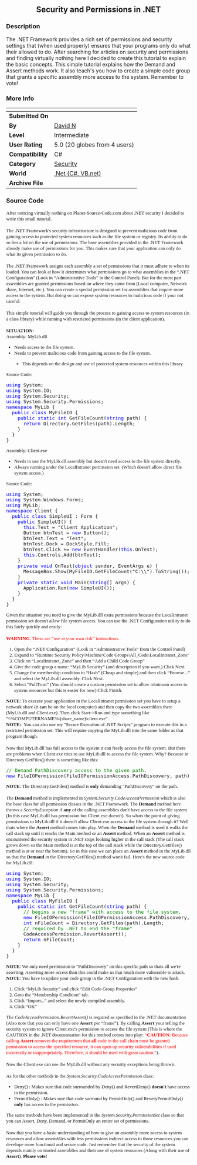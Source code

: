 ﻿<div align="center">

## Security and Permissions in \.NET


</div>

### Description

The .NET Framework provides a rich set of permissions and security settings that (when used properly) ensures that your programs only do what their allowed to do. After searching for articles on security and permissions and finding virtually nothing here I decided to create this tutorial to explain the basic concepts. This simple tutorial explains how the Demand and Assert methods work. It also teach's you how to create a simple code group that grants a specific assembly more access to the system. Remember to vote!
 
### More Info
 


<span>             |<span>
---                |---
**Submitted On**   |
**By**             |[David N](https://github.com/Planet-Source-Code/PSCIndex/blob/master/ByAuthor/david-n.md)
**Level**          |Intermediate
**User Rating**    |5.0 (20 globes from 4 users)
**Compatibility**  |C\#
**Category**       |[Security](https://github.com/Planet-Source-Code/PSCIndex/blob/master/ByCategory/security__10-14.md)
**World**          |[\.Net \(C\#, VB\.net\)](https://github.com/Planet-Source-Code/PSCIndex/blob/master/ByWorld/net-c-vb-net.md)
**Archive File**   |[](https://github.com/Planet-Source-Code/david-n-security-and-permissions-in-net__10-3819/archive/master.zip)





### Source Code

<font face="Verdana" size="2">
After noticing virtually nothing on Planet-Source-Code.com about .NET security I decided to write this small tutorial.<br>
<br>
The .NET Framework's security infrastructure is designed to prevent malicious code from gaining access to protected system resources such as the file system or registry. Its
ability to do so lies a lot on the use of permissions. The base assemblies provided in the .NET Framework already make use of permissions for you. This makes sure that your
application can only do what its given permission to do.<br>
<br>
The .NET Framework assigns each assembly a set of permissions that it must adhere to when its loaded. You can look at how it determines what permissions go to what assemblies in
the “.NET Configuration” (Look in “Administrative Tools” in the Control Panel). But for the most part assemblies are granted permissions based on where they came from (Local
computer, Network share, Internet, etc.). You can create a special permission set for assemblies that require more access to the system. But doing so can expose system resources
to malicious code if your not careful.<br>
<br>
This simple tutorial will guide you through the process to gaining access to system resources (in a class library) while running with restricted permissions (in the client
application).<br>
<br>
<b>SITUATION</b>:<br>
Assembly: MyLib.dll<br>
<ul>
<li> Needs access to the file system.</li>
<li> Needs to prevent malicious code from gaining access to the file system.</li>
<ul>
<li> This depends on the design and use of protected system resources within this library.</li>
</ul>
</ul>
Source Code:
<font size="3">
<pre>
<font color="blue">using</font> System;
<font color="blue">using</font> System.IO;
<font color="blue">using</font> System.Security;
<font color="blue">using</font> System.Security.Permissions;
<font color="blue">namespace</font> MyLib {
  <font color="blue">public class</font> MyFileIO {
    <font color="blue">public static int</font> GetFileCount(<font color="blue">string</font> path) {
      <font color="blue">return</font> Directory.GetFiles(path).Length;
    }
  }
}
</pre>
</font>
Assembly: Client.exe
<ul>
<li> Needs to use the MyLib.dll assembly but doesn't need access to the file system directly.</li>
<li> Always running under the LocalIntranet permission set. (Which doesn't allow direct file system access.)</li>
</ul>
Source Code:
<font size="3">
<pre>
<font color="blue">using</font> System;
<font color="blue">using</font> System.Windows.Forms;
<font color="blue">using</font> MyLib;
<font color="blue">namespace</font> Client {
  <font color="blue">public class</font> SimpleUI : Form {
    <font color="blue">public</font> SimpleUI() {
      <font color="blue">this</font>.Text = "Client Application";
      Button btnTest = <font color="blue">new</font> Button();
      btnTest.Text = "Test";
      btnTest.Dock = DockStyle.Fill;
      btnTest.Click += <font color="blue">new</font> EventHandler(<font color="blue">this</font>.OnTest);
      <font color="blue">this</font>.Controls.Add(btnTest);
    }
    <font color="blue">private void</font> OnTest(<font color="blue">object</font> sender, EventArgs e) {
      MessageBox.Show(MyFileIO.GetFileCount("C:\\").ToString());
    }
    <font color="blue">private static void</font> Main(<font color="blue">string</font>[] args) {
      Application.Run(<font color="blue">new</font> SimpleUI());
    }
  }
}
</pre>
</font>
Given the situation you need to give the MyLib.dll extra permissions because the LocalIntranet permission set doesn't allow file system access. You can use the .NET Configuration
utility to do this fairly quickly and easily:<br><br>
<font color="red"><b>WARNING</b>: These are “use at your own risk” instructions.</font><br>
<ol>
<li> Open the “.NET Configuration” (Look in “Administrative Tools” from the Control Panel)</li>
<li> Expand to “Runtime Security Policy\Machine\Code Groups\All_Code\LocalIntranet_Zone”</li>
<li> Click on “LocalIntranet_Zone” and then “Add a Child Code Group”</li>
<li> Give the code group a name: “MyLib Security” (and description if you want.) Click Next.</li>
<li> Change the membership condition to “Hash” (Cheap and simple) and then click “Browse...” and select the MyLib.dll assembly. Click Next.</li>
<li> Select “FullTrust” (You should create a custom permission set to allow minimum access to system resources but this is easier for now) Click Finish.</li>
</ol>
<b>NOTE</b>: To execute your application in the LocalIntranet permission set you have to setup a network share (it <b>can</b> be on the local computer) and then copy the two
assemblies there (MyLib.dll and Client.exe). Then click Start->Run and type something like "\\%COMPUTERNAME%\(share_name)\client.exe". <br>
<b>NOTE:</b>: You can also use my "Secure Execution of .NET Scripts" program to execute this in a restricted permission set. This will require copying the MyLib.dll into the
same folder as that program though.<br>
<br>
Now that MyLib.dll has full access to the system it can freely access the file system. But there are problems when Client.exe tries to use MyLib.dll to access the file system.
Why? Because in Directory.GetFiles() there is something like this:
<font size="3">
<pre>
<font color="green">// Demand PathDiscovery access to the given path.</font>
<font color="blue">new</font> FileIOPermission(FileIOPermissionAccess.PathDiscovery, path).Demand();
</pre>
</font>
<b>NOTE</b>: The Directory.GetFiles() method is <b>only</b> demanding "PathDiscovery" on the path.<br>
<br>
The <b>Demand</b> method is implemented in <i>System.Security.CodeAccessPermission</i> which is also the base class for all permission classes in the .NET Framework. The
<b>Demand</b> method here throws a <i>SecurityException</i> if <b>any</b> of the calling assemblies don't have access to the file system (In this case MyLib.dll has permission but
Client.exe doesn't). So whats the point of giving permissions to MyLib.dll if it doesn't allow Client.exe access to the file system through it? Well thats where the <b>Assert</b>
method comes into play. When the <b>Demand</b> method is used it walks the call stack up until it reachs the Main method or an <b>Assert</b> method. When an <b>Assert</b> method
is encountered the security system in .NET stops looking higher in the call stack (The call stack grows down so the Main method is at the top of the call stack while the
Directory.GetFiles() method is at or near the bottom). So in this case we can place an <b>Assert</b> method in the MyLib.dll so that the <b>Demand</b> in the Directory.GetFiles()
method won't fail. Here's the new source code for MyLib.dll:
<font size="3">
<pre>
<font color="blue">using</font> System;
<font color="blue">using</font> System.IO;
<font color="blue">using</font> System.Security;
<font color="blue">using</font> System.Security.Permissions;
<font color="blue">namespace</font> MyLib {
  <font color="blue">public class</font> MyFileIO {
    <font color="blue">public static int</font> GetFileCount(<font color="blue">string</font> path) {
      <font color="green">// begins a new "frame" with access to the file system.</font>
      <font color="blue">new</font> FileIOPermission(FileIOPermissionAccess.PathDiscovery, path).Assert();
      <font color="blue">int</font> nFileCount = Directory.GetFiles(path).Length;
      <font color="green">// required by .NET to end the "frame"</font>
      CodeAccessPermission.RevertAssert();
      <font color="blue">return</font> nFileCount;
    }
  }
}
</pre>
</font>
<b>NOTE</b>: We only need permission to "PathDiscovery" on this specific path so thats all we're asserting. Asserting more access than this could make us that much more
vulnerable to attack.<br>
<b>NOTE</b>: You have to update your code group in the .NET Configuration with the new hash.
<ol>
<li> Click “MyLib Security” and click “Edit Code Group Properties”</li>
<li> Goto the “Membership Condition” tab.</li>
<li> Click “Import...” and select the newly compiled assembly.</li>
<li> Click “OK”</li>
</ol>
The <i>CodeAccessPermission.RevertAssert()</i> is required as specified in the .NET documentation (Also note that you can only have one <b>Assert</b> per “frame”). By calling
<b>Assert</b> your telling the security system to ignore Client.exe's permission to access the file system (This is where the CAUTION in the .NET documentation for this method
comes into play: <font color="red">“<b>CAUTION</b>: Because calling <b>Assert</b> removes the requirement that <b>all</b> code in the call chain must be granted permission to
access the specified resource, it can open up security vulnerabilities if used incorrectly or inappropriately. Therefore, it should be used with great caution.”</font>).<br>
<br>
Now the Client.exe can use the MyLib.dll without any security exceptions being thrown.<br>
<br>
As for the other methods in the <i>System.Security.CodeAccessPermission</i> class:
<ul>
<li> Deny() : Makes sure that code surrounded by Deny() and RevertDeny() <b>doesn't</b> have access to the permission.</li>
<li> PermitOnly() : Makes sure that code surround by PermitOnly() and ReveryPermitOnly() <b>only</b> has access to the permission.</li>
</ul>
The same methods have been implemented in the <i>System.Security.PermissionSet</i> class so that you can Assert, Deny, Demand, or PermitOnly an entire set of permissions.<br>
<br>
Now that you have a basic understanding of how to give an assembly more access to system resources and allow assemblies with less permissions indirect access to those resources
you can develope more functional and secure code. Just remember that the security of the system depends mainly on trusted assemblies and their use of system resources (Along with
their use of <b>Assert</b>). <b>Please vote!</b>
</font>

